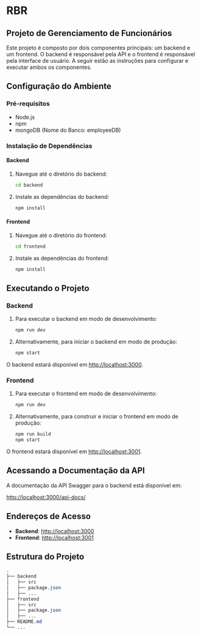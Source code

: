 
# RBR

## Projeto de Gerenciamento de Funcionários

Este projeto é composto por dois componentes principais: um backend e um frontend. O backend é responsável pela API e o frontend é responsável pela interface de usuário. A seguir estão as instruções para configurar e executar ambos os componentes.

## Configuração do Ambiente

### Pré-requisitos

- Node.js
- npm
- mongoDB (Nome do Banco: employeeDB)

### Instalação de Dependências

#### Backend

1. Navegue até o diretório do backend:
   ```bash
   cd backend
   ```

2. Instale as dependências do backend:
   ```bash
   npm install
   ```

#### Frontend

1. Navegue até o diretório do frontend:
   ```bash
   cd frontend
   ```

2. Instale as dependências do frontend:
   ```bash
   npm install
   ```

## Executando o Projeto

### Backend

1. Para executar o backend em modo de desenvolvimento:
   ```bash
   npm run dev
   ```

2. Alternativamente, para iniciar o backend em modo de produção:
   ```bash
   npm start
   ```

O backend estará disponível em [http://localhost:3000](http://localhost:3000).

### Frontend

1. Para executar o frontend em modo de desenvolvimento:
   ```bash
   npm run dev
   ```

2. Alternativamente, para construir e iniciar o frontend em modo de produção:
   ```bash
   npm run build
   npm start
   ```

O frontend estará disponível em [http://localhost:3001](http://localhost:3001).

## Acessando a Documentação da API

A documentação da API Swagger para o backend está disponível em:

[http://localhost:3000/api-docs/](http://localhost:3000/api-docs/)

## Endereços de Acesso

- **Backend**: [http://localhost:3000](http://localhost:3000)
- **Frontend**: [http://localhost:3001](http://localhost:3001)

## Estrutura do Projeto

```css
.
├── backend
│   ├── src
│   ├── package.json
│   ├── ...
├── frontend
│   ├── src
│   ├── package.json
│   ├── ...
├── README.md
└── ...
```
